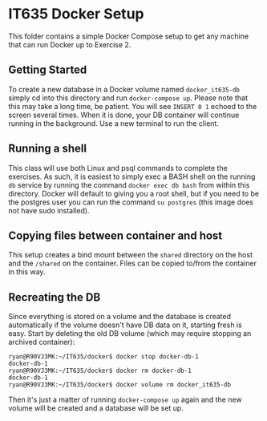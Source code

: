 # IT635 Docker Setup

This folder contains a simple Docker Compose setup to get any machine that can run Docker up to Exercise 2.

## Getting Started

To create a new database in a Docker volume named `docker_it635-db` simply cd into this directory and run `docker-compose up`.
Please note that this may take a long time, be patient.
You will see `INSERT 0 1` echoed to the screen several times.
When it is done, your DB container will continue running in the background.
Use a new terminal to run the client.

## Running a shell

This class will use both Linux and psql commands to complete the exercises.
As such, it is easiest to simply exec a BASH shell on the running `db` service by running the command `docker exec db bash` from within this directory.
Docker will default to giving you a root shell, but if you need to be the postgres user you can run the command `su postgres` (this image does not have sudo installed).

## Copying files between container and host

This setup creates a bind mount between the `shared` directory on the host and the `/shared` on the container.
Files can be copied to/from the container in this way.

## Recreating the DB

Since everything is stored on a volume and the database is created automatically if the volume doesn't have DB data on it, starting fresh is easy.
Start by deleting the old DB volume (which may require stopping an archived container):

```console
ryan@R90VJ3MK:~/IT635/docker$ docker stop docker-db-1
docker-db-1
ryan@R90VJ3MK:~/IT635/docker$ docker rm docker-db-1
docker-db-1
ryan@R90VJ3MK:~/IT635/docker$ docker volume rm docker_it635-db
```

Then it's just a matter of running `docker-compose up` again and the new volume will be created and a database will be set up.
